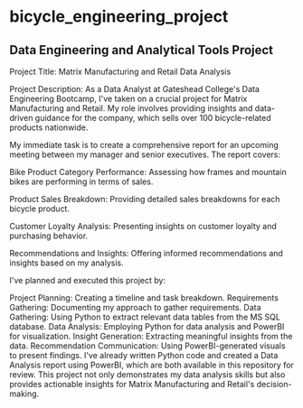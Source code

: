 # bicycle_engineering_project
## Data Engineering and Analytical Tools Project

Project Title: Matrix Manufacturing and Retail Data Analysis

Project Description:
As a Data Analyst at Gateshead College's Data Engineering Bootcamp, I've taken on a crucial project for Matrix Manufacturing and Retail. My role involves providing insights and data-driven guidance for the company, which sells over 100 bicycle-related products nationwide.

My immediate task is to create a comprehensive report for an upcoming meeting between my manager and senior executives. The report covers:

Bike Product Category Performance: Assessing how frames and mountain bikes are performing in terms of sales.

Product Sales Breakdown: Providing detailed sales breakdowns for each bicycle product.

Customer Loyalty Analysis: Presenting insights on customer loyalty and purchasing behavior.

Recommendations and Insights: Offering informed recommendations and insights based on my analysis.

I've planned and executed this project by:

Project Planning: Creating a timeline and task breakdown.
Requirements Gathering: Documenting my approach to gather requirements.
Data Gathering: Using Python to extract relevant data tables from the MS SQL database.
Data Analysis: Employing Python for data analysis and PowerBI for visualization.
Insight Generation: Extracting meaningful insights from the data.
Recommendation Communication: Using PowerBI-generated visuals to present findings.
I've already written Python code and created a Data Analysis report using PowerBI, which are both available in this repository for review. This project not only demonstrates my data analysis skills but also provides actionable insights for Matrix Manufacturing and Retail's decision-making.
